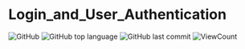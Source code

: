# Login_and_User_Authentication

![GitHub](https://img.shields.io/github/license/hegdepavankumar/Login_and_User_Authentication?style=flat)
![GitHub top language](https://img.shields.io/github/languages/top/hegdepavankumar/Login_and_User_Authentication?style=flat)
![GitHub last commit](https://img.shields.io/github/last-commit/hegdepavankumar/Login_and_User_Authentication?style=flat)
![ViewCount](https://views.whatilearened.today/views/github/hegdepavankumar/Login_and_User_Authentication.svg?cache=remove)
